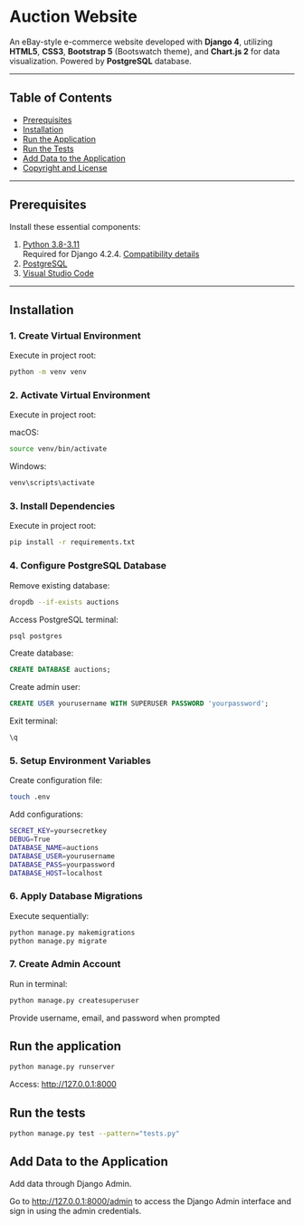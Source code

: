 # Auction Website


An eBay-style e-commerce website developed with **Django 4**, utilizing **HTML5**, **CSS3**, **Bootstrap 5** (Bootswatch theme), and **Chart.js 2** for data visualization. Powered by **PostgreSQL** database.


---


## Table of Contents
- [Prerequisites](#prerequisites)
- [Installation](#installation)
- [Run the Application](#run-the-application)
- [Run the Tests](#run-the-tests)
- [Add Data to the Application](#add-data-to-the-application)
- [Copyright and License](#copyright-and-license)


---


## Prerequisites


Install these essential components:


1. [Python 3.8-3.11](https://www.python.org/downloads/)  
   Required for Django 4.2.4. [Compatibility details](https://django.readthedocs.io/en/stable/faq/install.html)
2. [PostgreSQL](https://www.postgresql.org/download/)
3. [Visual Studio Code](https://code.visualstudio.com/download)


---


## Installation


### 1. Create Virtual Environment


Execute in project root:


```bash
python -m venv venv
```


### 2. Activate Virtual Environment


Execute in project root:


macOS:


```bash
source venv/bin/activate
```


Windows:


```bash
venv\scripts\activate
```


### 3. Install Dependencies


Execute in project root:


```bash
pip install -r requirements.txt
```


### 4. Configure PostgreSQL Database


Remove existing database:


```bash
dropdb --if-exists auctions
```


Access PostgreSQL terminal:


```bash
psql postgres
```


Create database:


```sql
CREATE DATABASE auctions;
```


Create admin user:


```sql
CREATE USER yourusername WITH SUPERUSER PASSWORD 'yourpassword';
```


Exit terminal:


```bash
\q
```


### 5. Setup Environment Variables


Create configuration file:


```bash
touch .env
```


Add configurations:


```bash
SECRET_KEY=yoursecretkey
DEBUG=True
DATABASE_NAME=auctions
DATABASE_USER=yourusername
DATABASE_PASS=yourpassword
DATABASE_HOST=localhost
```


### 6. Apply Database Migrations


Execute sequentially:


```bash
python manage.py makemigrations
python manage.py migrate
```


### 7. Create Admin Account


Run in terminal:


```bash
python manage.py createsuperuser
```


Provide username, email, and password when prompted


## Run the application


```bash
python manage.py runserver
```
Access: http://127.0.0.1:8000


## Run the tests


```bash
python manage.py test --pattern="tests.py"


```


## Add Data to the Application


Add data through Django Admin.


Go to http://127.0.0.1:8000/admin to access the Django Admin interface and sign in using the admin credentials.






